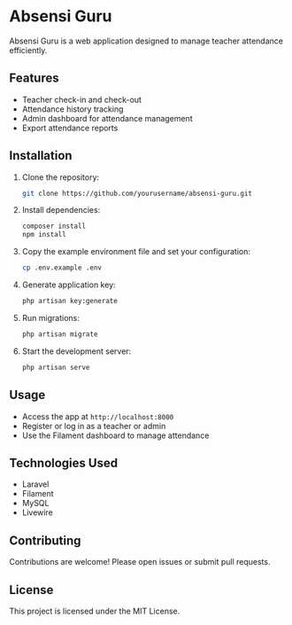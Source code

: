 # Absensi Guru

Absensi Guru is a web application designed to manage teacher attendance efficiently.

## Features

- Teacher check-in and check-out
- Attendance history tracking
- Admin dashboard for attendance management
- Export attendance reports

## Installation

1. Clone the repository:
    ```bash
    git clone https://github.com/yourusername/absensi-guru.git
    ```
2. Install dependencies:
    ```bash
    composer install
    npm install
    ```
3. Copy the example environment file and set your configuration:
    ```bash
    cp .env.example .env
    ```
4. Generate application key:
    ```bash
    php artisan key:generate
    ```
5. Run migrations:
    ```bash
    php artisan migrate
    ```
6. Start the development server:
    ```bash
    php artisan serve
    ```

## Usage

- Access the app at `http://localhost:8000`
- Register or log in as a teacher or admin
- Use the Filament dashboard to manage attendance

## Technologies Used

- Laravel
- Filament
- MySQL
- Livewire

## Contributing

Contributions are welcome! Please open issues or submit pull requests.

## License

This project is licensed under the MIT License.